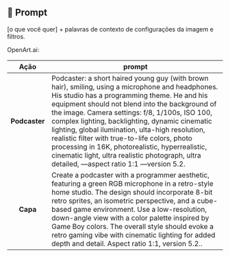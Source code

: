## 🧠 Prompt

[o que você quer] + palavras de contexto de configurações da imagem e filtros.

OpenArt.ai:

|   Ação   | prompt                                                                                                                                                                                                                                                                         |
| :------: | ------------------------------------------------------------------------------------------------------------------------------------------------------------------------------------------------------------------------------------------------------------------------------ |
|  **Podcaster**  | Podcaster: a short haired young guy (with brown hair), smiling, using a microphone and headphones. His studio has a programming theme. He and his equipment should not blend into the background of the image. Camera settings: f/8, 1/100s, ISO 100, complex lighting, backlighting, dynamic cinematic lighting, global ilumination, ulta-high resolution, realistic filter with true-to-life colors, photo processing in 16K, photorealistic, hyperrealistic, cinematic light, ultra realistic photograph, ultra detailed, —aspect ratio 1:1 —version 5.2. |
| **Capa** | Create a podcaster with a programmer aesthetic, featuring a green RGB microphone in a retro-style home studio. The design should incorporate 8-bit retro sprites, an isometric perspective, and a cube-based game environment. Use a low-resolution, down-angle view with a color palette inspired by Game Boy colors. The overall style should evoke a retro gaming vibe with cinematic lighting for added depth and detail. Aspect ratio 1:1, version 5.2.. |




